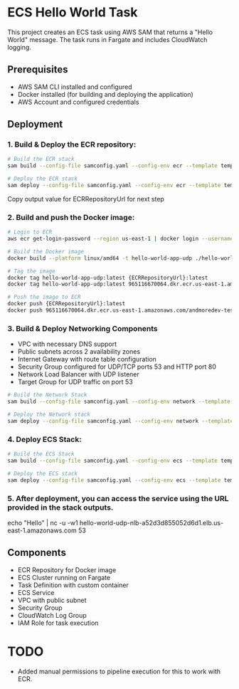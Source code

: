 # ECS Hello World Task

This project creates an ECS task using AWS SAM that returns a "Hello World" message. The task runs in Fargate and includes CloudWatch logging.

## Prerequisites

- AWS SAM CLI installed and configured
- Docker installed (for building and deploying the application)
- AWS Account and configured credentials

## Deployment

### 1. Build & Deploy the ECR repository:
```bash
# Build the ECR stack
sam build --config-file samconfig.yaml --config-env ecr --template template-ecr.yaml   
```

```bash
# Deploy the ECR stack
sam deploy --config-file samconfig.yaml --config-env ecr --template template-ecr.yaml
```

Copy output value for ECRRepositoryUrl for next step

### 2. Build and push the Docker image:
```bash
# Login to ECR
aws ecr get-login-password --region us-east-1 | docker login --username AWS --password-stdin 965116670064.dkr.ecr.us-east-1.amazonaws.com

# Build the Docker image
docker build --platform linux/amd64 -t hello-world-app-udp ./hello-world-app-udp

# Tag the image
docker tag hello-world-app-udp:latest {ECRRepositoryUrl}:latest
docker tag hello-world-app-udp:latest 965116670064.dkr.ecr.us-east-1.amazonaws.com/andmoredev-test-repo:latest

# Push the image to ECR
docker push {ECRRepositoryUrl}:latest
docker push 965116670064.dkr.ecr.us-east-1.amazonaws.com/andmoredev-test-repo:latest
```
### 3. Build & Deploy Networking Components
- VPC with necessary DNS support
- Public subnets across 2 availability zones
- Internet Gateway with route table configuration
- Security Group configured for UDP/TCP ports 53 and HTTP port 80
- Network Load Balancer with UDP listener
- Target Group for UDP traffic on port 53

```bash
# Build the Network Stack
sam build --config-file samconfig.yaml --config-env network --template template-network.yaml
```

```bash
# Deploy the Network stack
sam deploy --config-file samconfig.yaml --config-env network --template template-network.yaml
```

### 4. Deploy ECS Stack:
```bash
# Build the ECS Stack
sam build --config-file samconfig.yaml --config-env ecs --template template-ecs.yaml
```

```bash
# Deploy the ECS stack
sam deploy --config-file samconfig.yaml --config-env ecs --template template-ecs.yaml
```

### 5. After deployment, you can access the service using the URL provided in the stack outputs.

echo "Hello" | nc -u -w1 hello-world-udp-nlb-a52d3d855052d6d1.elb.us-east-1.amazonaws.com 53


## Components

- ECR Repository for Docker image
- ECS Cluster running on Fargate
- Task Definition with custom container
- ECS Service
- VPC with public subnet
- Security Group
- CloudWatch Log Group
- IAM Role for task execution




# TODO
* Added manual permissions to pipeline execution for this to work with ECR.